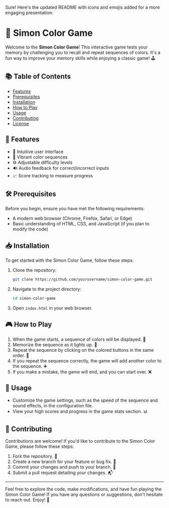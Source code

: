 Sure! Here's the updated README with icons and emojis added for a more engaging presentation:

# 🎨 Simon Color Game

Welcome to the **Simon Color Game**! This interactive game tests your memory by challenging you to recall and repeat sequences of colors. It's a fun way to improve your memory skills while enjoying a classic game! 🕹️

## 📚 Table of Contents

- [Features](#features)
- [Prerequisites](#prerequisites)
- [Installation](#installation)
- [How to Play](#how-to-play)
- [Usage](#usage)
- [Contributing](#contributing)
- [License](#license)

## 🌟 Features

- 🎨 Intuitive user interface
- 🌈 Vibrant color sequences
- ⚙️ Adjustable difficulty levels
- 🔊 Audio feedback for correct/incorrect inputs
- 📈 Score tracking to measure progress

## 🛠️ Prerequisites

Before you begin, ensure you have met the following requirements:

- A modern web browser (Chrome, Firefox, Safari, or Edge)
- Basic understanding of HTML, CSS, and JavaScript (if you plan to modify the code)

## 📥 Installation

To get started with the Simon Color Game, follow these steps:

1. Clone the repository:
   ```bash
   git clone https://github.com/yourusername/simon-color-game.git
   ```

2. Navigate to the project directory:
   ```bash
   cd simon-color-game
   ```

3. Open `index.html` in your web browser.

## 🎮 How to Play

1. When the game starts, a sequence of colors will be displayed. 🌟
2. Memorize the sequence as it lights up. 🧠
3. Repeat the sequence by clicking on the colored buttons in the same order. 🔲
4. If you repeat the sequence correctly, the game will add another color to the sequence. ➕
5. If you make a mistake, the game will end, and you can start over. ❌

## 📝 Usage

- Customize the game settings, such as the speed of the sequence and sound effects, in the configuration file.
- View your high scores and progress in the game stats section. 📊

## 🤝 Contributing

Contributions are welcome! If you'd like to contribute to the Simon Color Game, please follow these steps:

1. Fork the repository. 🍴
2. Create a new branch for your feature or bug fix. 🌿
3. Commit your changes and push to your branch. 🚀
4. Submit a pull request detailing your changes. 📬


---

Feel free to explore the code, make modifications, and have fun playing the Simon Color Game! If you have any questions or suggestions, don't hesitate to reach out. Enjoy! 🎉
